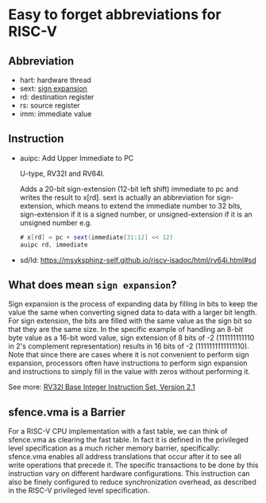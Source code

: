 # Easy to forget abbreviations for RISC-V

## Abbreviation

- hart: hardware thread
- sext: [sign expansion](#what-does-mean-sign-expansion)
- rd: destination register
- rs: source register
- imm: immediate value

## Instruction

- auipc: Add Upper Immediate to PC

  U-type, RV32I and RV64I.

  Adds a 20-bit sign-extension (12-bit left shift) immediate to pc and writes the result to x[rd].
  sext is actually an abbreviation for sign-extension,
  which means to extend the immediate number to 32 bits,
  sign-extension if it is a signed number,
  or unsigned-extension if it is an unsigned number
  e.g.

  ```as
  # x[rd] = pc + sext(immediate[31:12] << 12)
  auipc rd, immediate
  ```

- sd/ld: <https://msyksphinz-self.github.io/riscv-isadoc/html/rv64i.html#sd>

## What does mean `sign expansion`?

Sign expansion is the process of expanding data by filling in bits to keep the value the same when converting signed data to data with a larger bit length.
For sign extension, the bits are filled with the same value as the sign bit so that they are the same size.
In the specific example of handling an 8-bit byte value as a 16-bit word value, sign extension of 8 bits of -2 (111111111110 in 2's complement representation) results in 16 bits of -2 (1111111111111110). Note that since there are cases where it is not convenient to perform sign expansion, processors often have instructions to perform sign expansion and instructions to simply fill in the value with zeros without performing it.

See more: [RV32I Base Integer Instruction Set, Version 2.1](https://five-embeddev.com/riscv-isa-manual/latest/rv32.html#integer-computational-instructions)

## sfence.vma is a Barrier

For a RISC-V CPU implementation with a fast table, we can think of sfence.vma as clearing the fast table.
In fact it is defined in the privileged level specification as a much richer memory barrier,
specifically: sfence.vma enables all address translations that occur after it to see all write operations that precede it.
The specific transactions to be done by this instruction vary on different hardware configurations.
This instruction can also be finely configured to reduce synchronization overhead, as described in the RISC-V privileged level specification.
